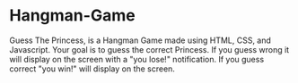 # Hangman-Game
Guess The Princess, is a Hangman Game made using HTML, CSS, and Javascript. Your goal is to guess the correct Princess. If you guess wrong it will display on the screen with a "you lose!" notification. If you guess correct "you win!" will display on the screen.
